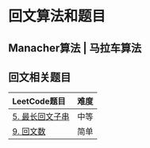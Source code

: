 # 回文算法和题目

## Manacher算法 | 马拉车算法

## 回文相关题目

|LeetCode题目                                 | 难度  |
|:--------------------------------------------|:-----:|
[5. 最长回文子串](../leetcode/5/readme.md) | 中等
[9. 回文数](../leetcode/9/readme.md) | 简单